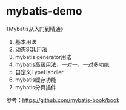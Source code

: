 # mybatis-demo

《Mybatis从入门到精通》
1. 基本用法
2. 动态SQL用法
3. mybatis generator用法
4. mybatis高级用法，一对一，一对多功能
5. 自定义TypeHandler
6. mybatis缓存功能
7. mybatis分页插件


参考：https://github.com/mybatis-book/book
